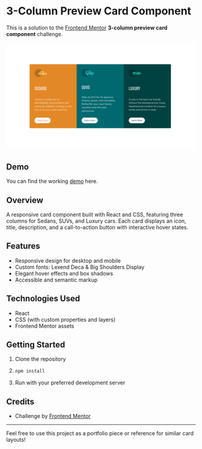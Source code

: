 # 3-Column Preview Card Component

This is a solution to the [Frontend Mentor](https://www.frontendmentor.io/challenges/3column-preview-card-component-pH92eAR2-) **3-column preview card component** challenge.

![Design preview](preview-img.png)

## Demo

You can find the working [demo](https://furkanssarri-3-col-card.netlify.app/) here.

## Overview

A responsive card component built with React and CSS, featuring three columns for Sedans, SUVs, and Luxury cars. Each card displays an icon, title, description, and a call-to-action button with interactive hover states.

## Features

- Responsive design for desktop and mobile
- Custom fonts: Lexend Deca & Big Shoulders Display
- Elegant hover effects and box shadows
- Accessible and semantic markup

## Technologies Used

- React
- CSS (with custom properties and layers)
- Frontend Mentor assets

## Getting Started

1. Clone the repository
2. ```bash
   npm install

   ```

3. Run with your preferred development server

## Credits

- Challenge by [Frontend Mentor](https://www.frontendmentor.io)

---

Feel free to use this project as a portfolio piece or reference for similar card layouts!

```

```
